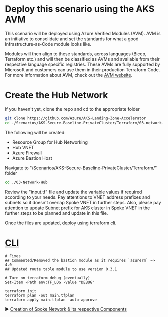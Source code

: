 # Deploy this scenario using the AKS AVM

This scenario will be deployed using Azure Verified Modules (AVM). AVM is an initiative to consolidate and set the standards for what a good Infrastructure-as-Code module looks like.

Modules will then align to these standards, across languages (Bicep, Terraform etc.) and will then be classified as AVMs and available from their respective language specific registries. These AVMs are fully supported by Microsoft and customers can use them in their production Terraform Code. For more information about AVM, check out the [AVM website](https://azure.github.io/Azure-Verified-Modules/).

# Create the Hub Network

If you haven't yet, clone the repo and cd to the appropriate folder

```bash
git clone https://github.com/Azure/AKS-Landing-Zone-Accelerator
cd ./Scenarios/AKS-Secure-Baseline-PrivateCluster/Terraform/03-network-hub.md
```

The following will be created:

* Resource Group for Hub Networking
* Hub VNET
* Azure Firewall
* Azure Bastion Host

Navigate to "/Scenarios/AKS-Secure-Baseline-PrivateCluster/Terraform/" folder

```bash
cd ./03-Network-Hub
```

Review the "input.tf" file and update the variable values if required according to your needs. Pay attentions to VNET address prefixes and subnets so it doesn't overlap Spoke VNET in further steps. Also, please pay attention to update Subnet prefix for AKS cluster in Spoke VNET in the further steps to be planned and update in this file.

Once the files are updated, deploy using terraform cli.

# [CLI](#tab/CLI)

```pwsh
# Fixes
## Commented/Removed the bastion module as it requires `azurerm` ~> 4.0
## Updated route table module to use version 0.3.1

# Turn on terraform debug (eventually)
Set-Item -Path env:TF_LOG -Value "DEBUG"

terraform init
terraform plan -out main.tfplan
terraform apply main.tfplan -auto-approve
```

:arrow_forward: [Creation of Spoke Network & its respective Components](./04-network-lz.md)
